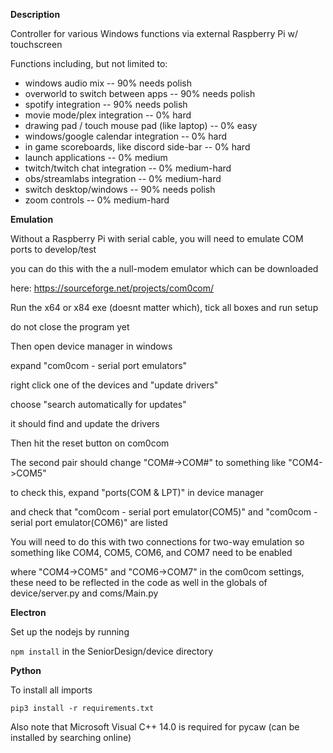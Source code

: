 **Description**

Controller for various Windows functions via external Raspberry Pi w/ touchscreen

Functions including, but not limited to:

* windows audio mix                              -- 90% needs polish 
* overworld to switch between apps               -- 90% needs polish
* spotify integration                            -- 90% needs polish
* movie mode/plex integration                    -- 0% hard
* drawing pad / touch mouse pad (like laptop)    -- 0% easy
* windows/google calendar integration            -- 0% hard
* in game scoreboards, like discord side-bar     -- 0% hard
* launch applications                            -- 0% medium
* twitch/twitch chat integration                 -- 0% medium-hard
* obs/streamlabs integration                     -- 0% medium-hard
* switch desktop/windows                         -- 90% needs polish
* zoom controls                                  -- 0% medium-hard


**Emulation**

Without a Raspberry Pi with serial cable, you will need to emulate COM ports to develop/test

you can do this with the a null-modem emulator which can be downloaded 

here: https://sourceforge.net/projects/com0com/

Run the x64 or x84 exe (doesnt matter which), tick all boxes and run setup

do not close the program yet

Then open device manager in windows

expand "com0com - serial port emulators"

right click one of the devices and "update drivers"

choose "search automatically for updates"

it should find and update the drivers

Then hit the reset button on com0com

The second pair should change "COM#->COM#" to something like "COM4->COM5"

to check this, expand "ports(COM & LPT)" in device manager

and check that "com0com - serial port emulator(COM5)" and "com0com - serial port emulator(COM6)" are listed

You will need to do this with two connections for two-way emulation so something like COM4, COM5, COM6, and COM7 need to be enabled

where "COM4->COM5" and "COM6->COM7" in the com0com settings, these need to be reflected in the code as well in the globals of device/server.py and coms/Main.py


**Electron**

Set up the nodejs by running 

`npm install` in the SeniorDesign/device directory

**Python**

To install all imports

`pip3 install -r requirements.txt`

Also note that Microsoft Visual C++ 14.0 is required for pycaw (can be installed by searching online)


